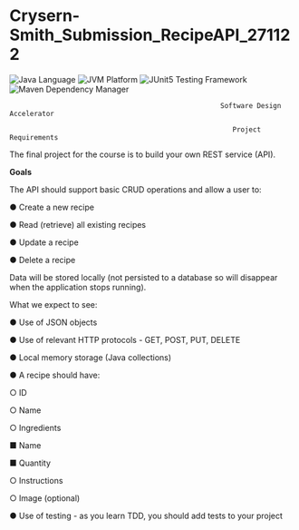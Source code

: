 # Crysern-Smith_Submission_RecipeAPI_271122
![Java Language](https://img.shields.io/badge/language-Java-3A75B0.svg?logo=OpenJDK)
![JVM Platform](https://img.shields.io/badge/platform-JVM-6C93B8.svg?logo=IntelliJIDEA)
![JUnit5 Testing Framework](https://img.shields.io/badge/testing%20framework-JUnit5-26A162.svg?logo=JUnit5)
![Maven Dependency Manager](https://img.shields.io/badge/dependency%20manager-Maven-AA215A.svg?logo=ApacheMaven)

                                                        Software Design Accelerator

                                                           Project Requirements

The final project for the course is to build your own REST service (API).

**Goals**

The API should support basic CRUD operations and allow a user to:

● Create a new recipe

● Read (retrieve) all existing recipes

● Update a recipe

● Delete a recipe

Data will be stored locally (not persisted to a database so will disappear when the
application stops running).

What we expect to see:

● Use of JSON objects

● Use of relevant HTTP protocols - GET, POST, PUT, DELETE

● Local memory storage (Java collections)

● A recipe should have:

○ ID

○ Name

○ Ingredients

■ Name

■ Quantity

○ Instructions

○ Image (optional)

● Use of testing - as you learn TDD, you should add tests to your project
